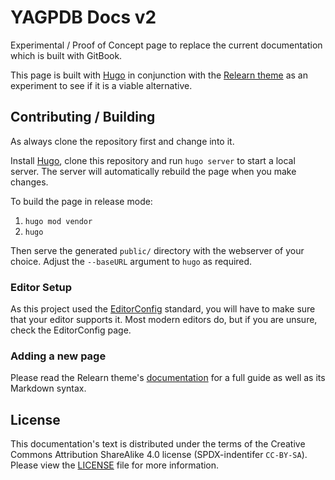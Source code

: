 # YAGPDB Docs v2

Experimental / Proof of Concept page to replace the current documentation which is built with GitBook.

This page is built with [Hugo](https://gohugo.io/) in conjunction with the
[Relearn theme](https://github.com/McShelby/hugo-theme-relearn/) as an experiment to see if it is a viable alternative.

## Contributing / Building

As always clone the repository first and change into it.

Install [Hugo](https://gohugo.io/getting-started/installing/), clone this repository and run `hugo server` to start a
local server. The server will automatically rebuild the page when you make changes.

To build the page in release mode:

1. `hugo mod vendor`
2. `hugo`

Then serve the generated `public/` directory with the webserver of your choice. Adjust the `--baseURL` argument to
`hugo` as required.

### Editor Setup

As this project used the [EditorConfig](https://editorconfig.org/) standard, you will have to make sure that your
editor supports it. Most modern editors do, but if you are unsure, check the EditorConfig page.

### Adding a new page

Please read the Relearn theme's [documentation](https://mcshelby.github.io/hugo-theme-relearn) for a full guide as well
as its Markdown syntax.

## License

This documentation's text is distributed under the terms of the Creative Commons Attribution ShareAlike 4.0 license
(SPDX-indentifer `CC-BY-SA`). Please view the [LICENSE](LICENSE) file for more information.
